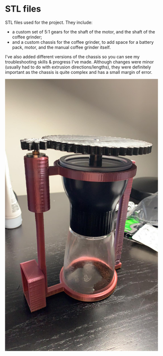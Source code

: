 # STL files  
STL files used for the project. They include:  
- a custom set of 5:1 gears for the shaft of the motor, and the shaft of the coffee grinder; 
- and a custom chassis for the coffee grinder, to add space for a battery pack, motor, and the manual coffee grinder itself.  

I've also added different versions of the chassis so you can see my troubleshooting skills & progress I've made. Although changes were minor (usually had to do with extrusion directions/lengths), they were definitely important as the chassis is quite complex and has a small margin of error.  

![image test](coffee-grinder.jpg)
